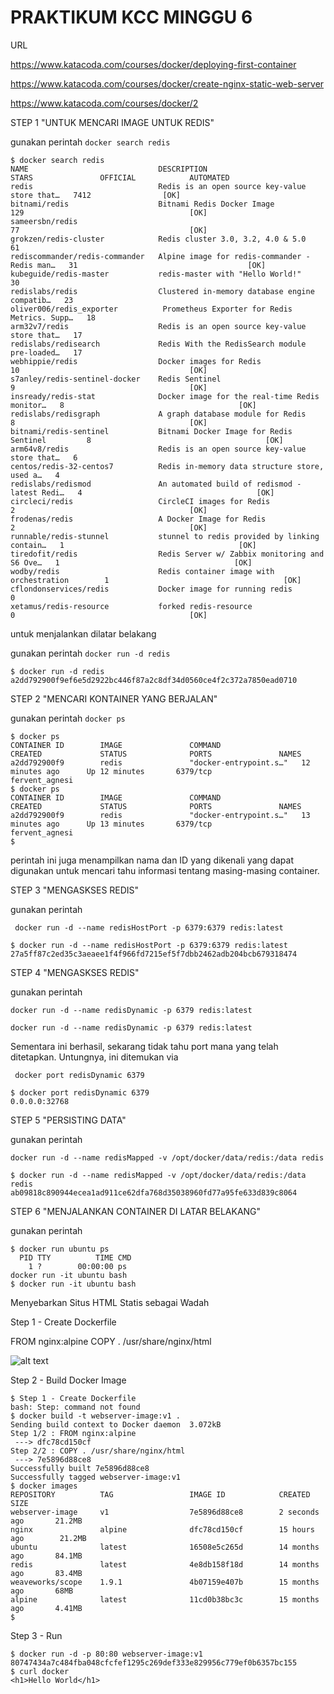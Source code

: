 # PRAKTIKUM KCC MINGGU 6

URL

https://www.katacoda.com/courses/docker/deploying-first-container

https://www.katacoda.com/courses/docker/create-nginx-static-web-server

https://www.katacoda.com/courses/docker/2

STEP 1 "UNTUK MENCARI IMAGE UNTUK REDIS"

gunakan perintah ```docker search redis```

```
$ docker search redis
NAME                             DESCRIPTION                                     STARS               OFFICIAL            AUTOMATED
redis                            Redis is an open source key-value store that…   7412                [OK]
bitnami/redis                    Bitnami Redis Docker Image                      129                                     [OK]
sameersbn/redis                                                                  77                                      [OK]
grokzen/redis-cluster            Redis cluster 3.0, 3.2, 4.0 & 5.0               61
rediscommander/redis-commander   Alpine image for redis-commander - Redis man…   31                                      [OK]
kubeguide/redis-master           redis-master with "Hello World!"                30
redislabs/redis                  Clustered in-memory database engine compatib…   23
oliver006/redis_exporter          Prometheus Exporter for Redis Metrics. Supp…   18
arm32v7/redis                    Redis is an open source key-value store that…   17
redislabs/redisearch             Redis With the RedisSearch module pre-loaded…   17
webhippie/redis                  Docker images for Redis                         10                                      [OK]
s7anley/redis-sentinel-docker    Redis Sentinel                                  9                                       [OK]
insready/redis-stat              Docker image for the real-time Redis monitor…   8                                       [OK]
redislabs/redisgraph             A graph database module for Redis               8                                       [OK]
bitnami/redis-sentinel           Bitnami Docker Image for Redis Sentinel         8                                       [OK]
arm64v8/redis                    Redis is an open source key-value store that…   6
centos/redis-32-centos7          Redis in-memory data structure store, used a…   4
redislabs/redismod               An automated build of redismod - latest Redi…   4                                       [OK]
circleci/redis                   CircleCI images for Redis                       2                                       [OK]
frodenas/redis                   A Docker Image for Redis                        2                                       [OK]
runnable/redis-stunnel           stunnel to redis provided by linking contain…   1                                       [OK]
tiredofit/redis                  Redis Server w/ Zabbix monitoring and S6 Ove…   1                                       [OK]
wodby/redis                      Redis container image with orchestration        1                                       [OK]
cflondonservices/redis           Docker image for running redis                  0
xetamus/redis-resource           forked redis-resource                           0                                       [OK]
```

untuk menjalankan dilatar belakang

gunakan perintah ```docker run -d redis```

```
$ docker run -d redis
a2dd792900f9ef6e5d2922bc446f87a2c8df34d0560ce4f2c372a7850ead0710
```

STEP 2 "MENCARI KONTAINER YANG BERJALAN"

gunakan perintah ```docker ps```

```
$ docker ps
CONTAINER ID        IMAGE               COMMAND                  CREATED             STATUS              PORTS               NAMES
a2dd792900f9        redis               "docker-entrypoint.s…"   12 minutes ago      Up 12 minutes       6379/tcp            fervent_agnesi
$ docker ps
CONTAINER ID        IMAGE               COMMAND                  CREATED             STATUS              PORTS               NAMES
a2dd792900f9        redis               "docker-entrypoint.s…"   13 minutes ago      Up 13 minutes       6379/tcp            fervent_agnesi
$
```

perintah ini juga menampilkan nama dan ID yang dikenali yang dapat digunakan untuk mencari tahu informasi tentang masing-masing container.

STEP 3 "MENGASKSES REDIS"

gunakan perintah 

``` docker run -d --name redisHostPort -p 6379:6379 redis:latest```

```
$ docker run -d --name redisHostPort -p 6379:6379 redis:latest
27a5ff87c2ed35c3aeaee1f4f966fd7215ef5f7dbb2462adb204bcb679318474
```

STEP 4 "MENGASKSES REDIS"

gunakan perintah

```docker run -d --name redisDynamic -p 6379 redis:latest```

```
docker run -d --name redisDynamic -p 6379 redis:latest
```

Sementara ini berhasil, sekarang tidak tahu port mana yang telah ditetapkan. Untungnya, ini ditemukan via

``` docker port redisDynamic 6379```

```
$ docker port redisDynamic 6379
0.0.0.0:32768
```

STEP 5 "PERSISTING DATA"

gunakan perintah 

```docker run -d --name redisMapped -v /opt/docker/data/redis:/data redis```

```
$ docker run -d --name redisMapped -v /opt/docker/data/redis:/data redis
ab09818c890944ecea1ad911ce62dfa768d35038960fd77a95fe633d839c8064
```

STEP 6 "MENJALANKAN CONTAINER DI LATAR BELAKANG"

gunakan perintah 

```
$ docker run ubuntu ps
  PID TTY          TIME CMD
    1 ?        00:00:00 ps
docker run -it ubuntu bash
$ docker run -it ubuntu bash
```


Menyebarkan Situs HTML Statis sebagai Wadah

Step 1 - Create Dockerfile

FROM nginx:alpine
COPY . /usr/share/nginx/html

![alt text](IMG6/1.png)

Step 2 - Build Docker Image

```
$ Step 1 - Create Dockerfile
bash: Step: command not found
$ docker build -t webserver-image:v1 .
Sending build context to Docker daemon  3.072kB
Step 1/2 : FROM nginx:alpine
 ---> dfc78cd150cf
Step 2/2 : COPY . /usr/share/nginx/html
 ---> 7e5896d88ce8
Successfully built 7e5896d88ce8
Successfully tagged webserver-image:v1
$ docker images
REPOSITORY          TAG                 IMAGE ID            CREATED             SIZE
webserver-image     v1                  7e5896d88ce8        2 seconds ago       21.2MB
nginx               alpine              dfc78cd150cf        15 hours ago        21.2MB
ubuntu              latest              16508e5c265d        14 months ago       84.1MB
redis               latest              4e8db158f18d        14 months ago       83.4MB
weaveworks/scope    1.9.1               4b07159e407b        15 months ago       68MB
alpine              latest              11cd0b38bc3c        15 months ago       4.41MB
$
```

Step 3 - Run

```
$ docker run -d -p 80:80 webserver-image:v1
80747434a7c484fba048cfcfef1295c269def333e829956c779ef0b6357bc155
$ curl docker
<h1>Hello World</h1>
```